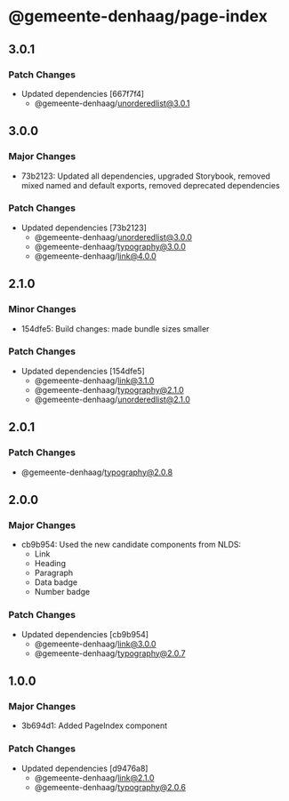 # @gemeente-denhaag/page-index

## 3.0.1

### Patch Changes

- Updated dependencies [667f7f4]
  - @gemeente-denhaag/unorderedlist@3.0.1

## 3.0.0

### Major Changes

- 73b2123: Updated all dependencies, upgraded Storybook, removed mixed named and default exports, removed deprecated dependencies

### Patch Changes

- Updated dependencies [73b2123]
  - @gemeente-denhaag/unorderedlist@3.0.0
  - @gemeente-denhaag/typography@3.0.0
  - @gemeente-denhaag/link@4.0.0

## 2.1.0

### Minor Changes

- 154dfe5: Build changes: made bundle sizes smaller

### Patch Changes

- Updated dependencies [154dfe5]
  - @gemeente-denhaag/link@3.1.0
  - @gemeente-denhaag/typography@2.1.0
  - @gemeente-denhaag/unorderedlist@2.1.0

## 2.0.1

### Patch Changes

- @gemeente-denhaag/typography@2.0.8

## 2.0.0

### Major Changes

- cb9b954: Used the new candidate components from NLDS:
  - Link
  - Heading
  - Paragraph
  - Data badge
  - Number badge

### Patch Changes

- Updated dependencies [cb9b954]
  - @gemeente-denhaag/link@3.0.0
  - @gemeente-denhaag/typography@2.0.7

## 1.0.0

### Major Changes

- 3b694d1: Added PageIndex component

### Patch Changes

- Updated dependencies [d9476a8]
  - @gemeente-denhaag/link@2.1.0
  - @gemeente-denhaag/typography@2.0.6
